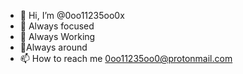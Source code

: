 - 👋 Hi, I’m @0oo11235oo0x
- 👀 Always focused
- 🌱 Always Working
- 💞️Always around
- 📫 How to reach me 0oo11235oo0@protonmail.com

<!---
x0oo11235oo0x/x0oo11235oo0x is a ✨ special ✨ repository because its `README.md` (this file) appears on your GitHub profile.
You can click the Preview link to take a look at your changes.
--->
